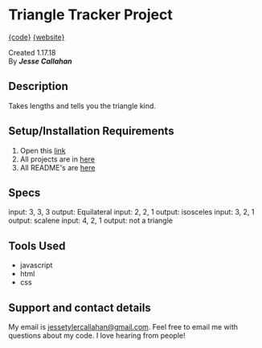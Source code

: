 # Triangle Tracker Project
[{code}](https://github.com/jessecallahan/Jesse-Portfolio/blob/master/work/triangle.html)
[{website}](https://jessecallahan.github.io/Jesse-Portfolio/work/triangle.html)

Created 1.17.18</br>
By _**Jesse Callahan**_</br>

## Description
Takes lengths and tells you the triangle kind.

## Setup/Installation Requirements

1. Open this [link](https://jessecallahan.github.io/Jesse-Portfolio/work/triangle.html)
3. All projects are in [here](https://github.com/jessecallahan/Jesse-Portfolio/tree/master/work)
4. All README's are [here](https://github.com/jessecallahan/Jesse-Portfolio/tree/master/readme)

## Specs
input: 3, 3, 3
output: Equilateral
input: 2, 2, 1
output: isosceles
input: 3, 2, 1
output: scalene
input: 4, 2, 1
output: not a triangle

## Tools Used
* javascript
* html 
* css

## Support and contact details

My email is jessetylercallahan@gmail.com. Feel free to email me with questions about my code. I love hearing from people!
